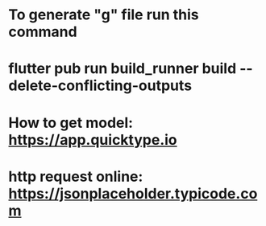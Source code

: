 


# To generate "g" file run this command
# flutter pub run build_runner build --delete-conflicting-outputs
# How to get model: https://app.quicktype.io
# http request online: https://jsonplaceholder.typicode.com